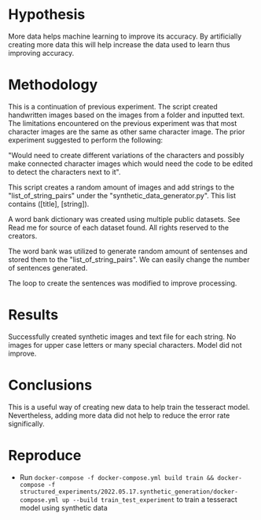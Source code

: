 # Hypothesis
More data helps machine learning to improve its accuracy. By artificially creating more
data this will help increase the data used to learn thus improving accuracy.

# Methodology


This is a continuation of previous experiment. The script created handwritten images based on the images from a folder and
inputted text. The limitations encountered on the previous experiment was that most character images are the same as other 
same character image. The prior experiment suggested to perform the following:

"Would need to create different variations of the characters and possibly make connected character
images which would need the code to be edited to detect the characters next to it".

This script creates a random amount of images and add strings to the "list_of_string_pairs" under the "synthetic_data_generator.py".
This list contains ([title], [string]). 

A word bank dictionary was created using multiple public datasets. See Read me for source of each dataset found. All rights reserved to the creators.

The word bank was utilized to generate random amount of sentenses and stored them to the "list_of_string_pairs". We can easily change the number of sentences generated.

The loop to create the sentences was modified to improve processing.



# Results

Successfully created synthetic images and text file for each string. No images for upper case letters or many
special characters. Model did not improve.

# Conclusions

This is a useful way of creating new data to help train the tesseract model. Nevertheless, adding more data did not help to reduce the error rate significally.


# Reproduce

- Run `docker-compose -f docker-compose.yml build train && docker-compose -f structured_experiments/2022.05.17.synthetic_generation/docker-compose.yml up --build train_test_experiment` to train a tesseract model using synthetic data


